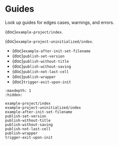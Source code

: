 # Guides

Look up guides for edges cases, warnings, and errors.

{doc}`example-project/index`.

{doc}`example-project-uninitialized/index`.

- {doc}`example-after-init-set-filename`
- {doc}`publish-set-version`
- {doc}`publish-without-title`
- {doc}`publish-without-saving`
- {doc}`publish-not-last-cell`
- {doc}`publish-wrapper`
- {doc}`trigger-exit-upon-init`

```{toctree}
:maxdepth: 1
:hidden:

example-project/index
example-project-uninitialized/index
example-after-init-set-filename
publish-set-version
publish-without-title
publish-without-saving
publish-not-last-cell
publish-wrapper
trigger-exit-upon-init
```
